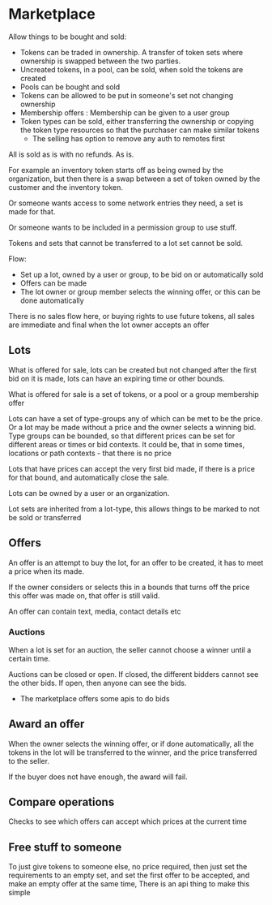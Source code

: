 # Marketplace

Allow things to be bought and sold:
* Tokens can be traded in ownership. A transfer of token sets where ownership is swapped between the two parties.
* Uncreated tokens, in a pool, can be sold, when sold the tokens are created
* Pools can be bought and sold
* Tokens can be allowed to be put in someone's set not changing ownership
* Membership offers : Membership can be given to a user group
* Token types can be sold, either transferring the ownership or copying the token type resources so that the purchaser can make similar tokens
  * The selling has option to remove any auth to remotes first 

All is sold as is with no refunds. As is.

For example an inventory token starts off as being owned by the organization, but then there is a swap between a set of token owned by the customer and the inventory token.

Or someone wants access to some network entries they need, a set is made for that.

Or someone wants to be included in a permission group to use stuff.

Tokens and sets that cannot be transferred to a lot set cannot be sold.


Flow:
* Set up a lot, owned by a user or group, to be bid on or automatically sold
* Offers can be made
* The lot owner or group member selects the winning offer, or this can be done automatically



There is no sales flow here, or buying rights to use future tokens, all sales are immediate and final when the lot owner accepts an offer


## Lots

What is offered for sale, lots can be created but not changed after the first bid on it is made, lots can have an expiring time or other bounds.

What is offered for sale is a set of tokens, or a pool or a group membership offer 

Lots can have a set of type-groups any of which can be met to be the price. Or a lot may be made without a price and the owner selects a winning bid.
Type groups can be bounded, so that different prices can be set for different areas or times or bid contexts.
It could be, that in some times, locations or path contexts - that there is no price

Lots that have prices can accept the very first bid made, if there is a price for that bound, and automatically close the sale. 

Lots can be owned by a user or an organization.

Lot sets are inherited from a lot-type, this allows things to be marked to not be sold or transferred

## Offers

An offer is an attempt to buy the lot, for an offer to be created, it has to meet a price when its made.

If the owner considers or selects this in a bounds that turns off the price this offer was made on, that offer is still valid. 

An offer can contain text, media, contact details etc

### Auctions

When a lot is set for an auction, the seller cannot choose a winner until a certain time.

Auctions can be closed or open. If closed, the different bidders cannot see the other bids. If open, then anyone can see the bids.

* The marketplace offers some apis to do bids

## Award an offer

When the owner selects the winning offer, or if done automatically, all the tokens in the lot will be transferred to the winner, and the price transferred to the seller.

If the buyer does not have enough, the award will fail.

## Compare operations

Checks to see which offers can accept which prices at the current time


## Free stuff to someone 

To just give tokens to someone else, no price required, then just set the requirements to an empty set, and set the first offer to be accepted, and make an empty offer at the same time, 
There is an api thing to make this simple

